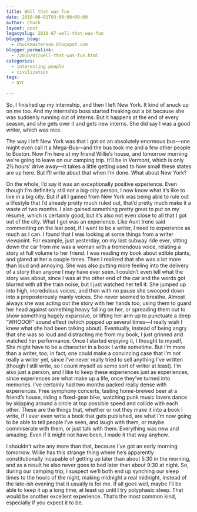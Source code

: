 ```yaml
---
title: Well that was fun
date: 2010-08-01T03:00:00+00:00
author: Chuck
layout: post
legacyslug: 2010-07-well-that-was-fun
blogger_blog:
  - chuckmasterson.blogspot.com
blogger_permalink:
  - /2010/07/well-that-was-fun.html
categories:
  - interesting people
  - civilization
tags:
  - NYC

---
```

So, I finished up my internship, and then I left New York. It kind of snuck up
on me too. And my internship boss started freaking out a bit because she was
suddenly running out of interns. But it happens at the end of every season, and
she gets over it and gets new interns. She did say I was a good writer, which
was nice.  

The way I left New York was that I got on an absolutely enormous bus—one might
even call it a Mega-Bus—and the bus took me and a few other people to Boston.
Now I’m here at my friend Willie’s house, and tomorrow morning we’re going to
leave on our camping trip. It’ll be in Vermont, which is only 2½ hours’ drive
away—it takes a little getting used to how small these states are up here. But
I’ll write about that when I’m done. What about New York?  

On the whole, I’d say it was an exceptionally positive experience. Even though
I’m definitely still not a big-city person, I now know what it’s like to live
in a big city. But if all I gained from New York was being able to rule out a
lifestyle that I’d already pretty much ruled out, that’d pretty much make it a
waste of two months. I also gained something pretty great to put on my résumé,
which is certainly good, but it’s also not even close to all that I got out of
the city. What I got was an experience. Like Aunt Irene said commenting on the
last post, if I want to be a writer, I need to experience as much as I can. I
found that I was looking at some things from a writer viewpoint. For example,
just yesterday, on my last subway ride ever, sitting down the car from me was a
woman with a tremendous voice, relating a story at full volume to her friend. I
was reading my book about edible plants, and glared at her a couple times. Then
I realized that she was a lot more than loud and annoying. She was also putting
more feeling into the delivery of a story than anyone I may have ever seen. I
couldn’t even tell what the story was about, since I was at the other end of
the car and the words got blurred with all the train noise, but I just watched
her tell it. She jumped up into high, incredulous voices, and then with no
pause she swooped down into a preposterously manly voices. She never seemed to
breathe. Almost always she was acting out the story with her hands too, using
them to guard her head against something heavy falling on her, or spreading
them out to show something hugely expansive, or lifting her arm up to punctuate
a deep “WHOOOF” sound effect (which popped up several times—I really wish I
knew what she had been talking about). Eventually, instead of being angry that
she was so loud and distracting me from my book, I just grinned and watched her
performance. Once I started enjoying it, I thought to myself, She might have to
be a character in a book I write sometime. But I’m more than a writer, too; in
fact, one could make a convincing case that I’m not really a writer yet, since
I’ve never really tried to sell anything I’ve written (though I still write, so
I count myself as some sort of writer at least). I’m also just a person, and I
like to keep these experiences just as experiences, since experiences are what
make up a life, once they’ve turned into memories. I’ve certainly had two
months packed really dense with experiences. Free symphony concerts, tasting
home-brewed beer at a friend’s house, riding a fixed-gear bike, watching punk
music lovers dance by skipping around a circle at top possible speed and
collide with each other. These are the things that, whether or not they make it
into a book I write, if I ever even write a book that gets published, are what
I’m now going to be able to tell people I’ve seen, and laugh with them, or
maybe commiserate with them, or just talk with them. Everything was new and
amazing. Even if it might not have been, I made it that way anyhow.  

I shouldn’t write any more than that, because I’ve got an early morning
tomorrow. Willie has this strange thing where he’s apparently constitutionally
incapable of getting up later than about 5:30 in the morning, and as a result
he also never goes to bed later than about 9:30 at night. So, during our
camping trip, I suspect we’ll both end up synching our sleep times to the hours
of the night, making midnight a real midnight, instead of the late-ish evening
that it usually is for me. If all goes well, maybe I’ll be able to keep it up a
long time, at least up until I try polyphasic sleep. That would be another
excellent experience. That’s the most common kind, especially if you expect it
to be.
